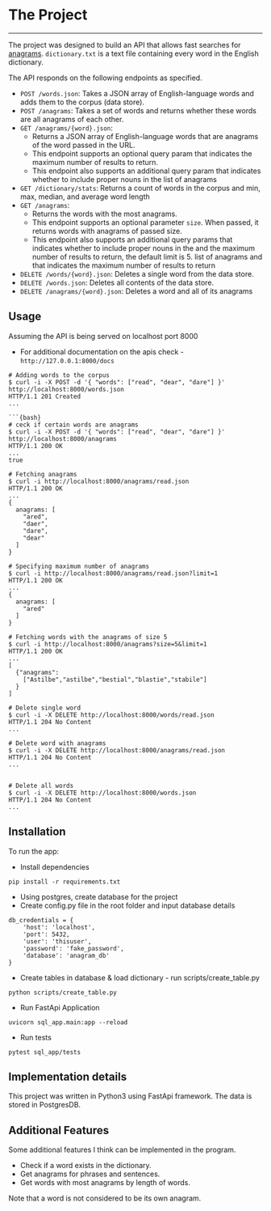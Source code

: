 # The Project

---

The project was designed to build an API that allows fast searches for [anagrams](https://en.wikipedia.org/wiki/Anagram). 
`dictionary.txt` is a text file containing every word in the English dictionary. 

The API responds on the following endpoints as specified.

- `POST /words.json`: Takes a JSON array of English-language words and adds them to the corpus (data store).
- `POST /anagrams`: Takes a set of words and returns whether these words are all anagrams of each other.
- `GET /anagrams/{word}.json`:
  - Returns a JSON array of English-language words that are anagrams of the word passed in the URL.
  - This endpoint supports an optional query param that indicates the maximum number of results to return.
  - This endpoint also supports an additional query param that indicates whether to include proper nouns in 
 the list of anagrams
- `GET /dictionary/stats`: Returns a count of words in the corpus and min, max, median, and average word length
- `GET /anagrams`:  
  - Returns the words with the most anagrams.
  - This endpoint supports an optional parameter `size`. When passed, it returns words with anagrams of passed size.
  - This endpoint also supports an additional query params that indicates whether to include proper nouns in the and 
  the maximum number of results to return, the default limit is 5. 
  list of anagrams and that indicates the maximum number of results to return
- `DELETE /words/{word}.json`: Deletes a single word from the data store.
- `DELETE /words.json`: Deletes all contents of the data store.
- `DELETE /anagrams/{word}.json`: Deletes a word and all of its anagrams

## Usage
Assuming the API is being served on localhost port 8000
  - For additional documentation on the apis check - `http://127.0.0.1:8000/docs`

```{bash}
# Adding words to the corpus
$ curl -i -X POST -d '{ "words": ["read", "dear", "dare"] }' http://localhost:8000/words.json
HTTP/1.1 201 Created
...

```{bash}
# ceck if certain words are anagrams
$ curl -i -X POST -d '{ "words": ["read", "dear", "dare"] }' http://localhost:8000/anagrams
HTTP/1.1 200 OK
...
true

# Fetching anagrams
$ curl -i http://localhost:8000/anagrams/read.json
HTTP/1.1 200 OK
...
{
  anagrams: [
    "ared",
    "daer",
    "dare",
    "dear"
  ]
}

# Specifying maximum number of anagrams
$ curl -i http://localhost:8000/anagrams/read.json?limit=1
HTTP/1.1 200 OK
...
{
  anagrams: [
    "ared"
  ]
}

# Fetching words with the anagrams of size 5
$ curl -i http://localhost:8000/anagrams?size=5&limit=1
HTTP/1.1 200 OK
...
[
  {"anagrams":
    ["Astilbe","astilbe","bestial","blastie","stabile"]
  }
]

# Delete single word
$ curl -i -X DELETE http://localhost:8000/words/read.json
HTTP/1.1 204 No Content
...

# Delete word with anagrams
$ curl -i -X DELETE http://localhost:8000/anagrams/read.json
HTTP/1.1 204 No Content
...


# Delete all words
$ curl -i -X DELETE http://localhost:8000/words.json
HTTP/1.1 204 No Content
...
```

## Installation
To run the app:
- Install dependencies
```
pip install -r requirements.txt
```
- Using postgres, create database for the project
- Create config.py file in the root folder and input database details
```
db_credentials = {
    'host': 'localhost',
    'port': 5432,
    'user': 'thisuser',
    'password': 'fake_password',
    'database': 'anagram_db'
}
```
- Create tables in database & load dictionary - run scripts/create_table.py
```
python scripts/create_table.py
```
- Run FastApi Application
```
uvicorn sql_app.main:app --reload
```
- Run tests
```
pytest sql_app/tests
```

## Implementation details
This project was written in Python3 using FastApi framework. The data is stored in PostgresDB.

## Additional Features
Some additional features I think can be implemented in the program.
- Check if a word exists in the dictionary.
- Get anagrams for phrases and sentences.
- Get words with most anagrams by length of words.

Note that a word is not considered to be its own anagram.

